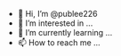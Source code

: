 - 👋 Hi, I’m @publee226
- 👀 I’m interested in ...
- 🌱 I’m currently learning ...
- 📫 How to reach me ...

<!---
publee226/publee226 is a ✨ special ✨ repository because its `README.md` (this file) appears on your GitHub profile.
You can click the Preview link to take a look at your changes.
--->
